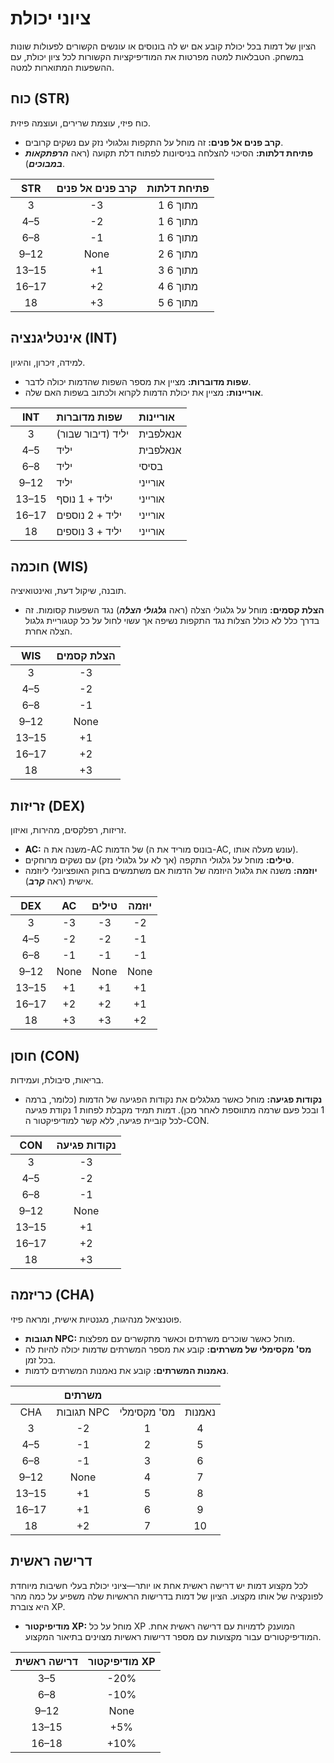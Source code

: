 # ציוני יכולת

הציון של דמות בכל יכולת קובע אם יש לה בונוסים או עונשים הקשורים לפעולות שונות במשחק. הטבלאות למטה מפרטות את המודיפיקציות הקשורות לכל ציון יכולת, עם ההשפעות המתוארות למטה.

## כוח (STR)

כוח פיזי, עוצמת שרירים, ועוצמה פיזית.

- **קרב פנים אל פנים:** זה מוחל על התקפות וגלגולי נזק עם נשקים קרובים.
- **פתיחת דלתות:** הסיכוי להצלחה בניסיונות לפתוח דלת תקועה (ראה ***הרפתקאות במבוכים***).

|  STR  | קרב פנים אל פנים | פתיחת דלתות |
| :---: | :---: | :--------: |
|   3   |  -3   |   1 מתוך 6   |
|  4–5  |  -2   |   1 מתוך 6   |
|  6–8  |  -1   |   1 מתוך 6   |
| 9–12  | None  |   2 מתוך 6   |
| 13–15 |  +1   |   3 מתוך 6   |
| 16–17 |  +2   |   4 מתוך 6   |
|  18   |  +3   |   5 מתוך 6   |

## אינטליגנציה (INT)

למידה, זיכרון, והיגיון.

- **שפות מדוברות:** מציין את מספר השפות שהדמות יכולה לדבר.
- **אוריינות:** מציין את יכולת הדמות לקרוא ולכתוב בשפות האם שלה.

|  INT  | שפות מדוברות       | אוריינות   |
| :---: | :--------------------- | :--------- |
|   3   | יליד (דיבור שבור) | אנאלפבית |
|  4–5  | יליד                 | אנאלפבית |
|  6–8  | יליד                 | בסיסי      |
| 9–12  | יליד                 | אורייני   |
| 13–15 | יליד + 1 נוסף  | אורייני   |
| 16–17 | יליד + 2 נוספים  | אורייני   |
|  18   | יליד + 3 נוספים  | אורייני   |

## חוכמה (WIS)

תובנה, שיקול דעת, ואינטואיציה.

- **הצלת קסמים:** מוחל על גלגולי הצלה (ראה ***גלגולי הצלה***) נגד השפעות קסומות. זה בדרך כלל לא כולל הצלות נגד התקפות נשיפה אך עשוי לחול על כל קטגוריית גלגול הצלה אחרת.

|  WIS  | הצלת קסמים |
| :---: | :---------: |
|   3   |     -3      |
|  4–5  |     -2      |
|  6–8  |     -1      |
| 9–12  |    None     |
| 13–15 |     +1      |
| 16–17 |     +2      |
|  18   |     +3      |

## זריזות (DEX)

זריזות, רפלקסים, מהירות, ואיזון.

- **AC:** משנה את ה-AC של הדמות (בונוס מוריד את ה-AC, עונש מעלה אותו).
- **טילים:** מוחל על גלגולי התקפה (אך לא על גלגולי נזק) עם נשקים מרוחקים.
- **יוזמה:** משנה את גלגול היוזמה של הדמות אם משתמשים בחוק האופציונלי ליוזמה אישית (ראה ***קרב***).

|  DEX  |  AC  | טילים | יוזמה |
| :---: | :--: | :-----: | :--------: |
|   3   |  -3  |   -3    |     -2     |
|  4–5  |  -2  |   -2    |     -1     |
|  6–8  |  -1  |   -1    |     -1     |
| 9–12  | None |  None   |    None    |
| 13–15 |  +1  |   +1    |     +1     |
| 16–17 |  +2  |   +2    |     +1     |
|  18   |  +3  |   +3    |     +2     |

## חוסן (CON)

בריאות, סיבולת, ועמידות.

- **נקודות פגיעה:** מוחל כאשר מגלגלים את נקודות הפגיעה של הדמות (כלומר, ברמה 1 ובכל פעם שרמה מתווספת לאחר מכן). דמות תמיד מקבלת לפחות 1 נקודת פגיעה לכל קוביית פגיעה, ללא קשר למודיפיקטור ה-CON.

|  CON  | נקודות פגיעה |
| :---: | :--------: |
|   3   |     -3     |
|  4–5  |     -2     |
|  6–8  |     -1     |
| 9–12  |    None    |
| 13–15 |     +1     |
| 16–17 |     +2     |
|  18   |     +3     |

## כריזמה (CHA)

פוטנציאל מנהיגות, מגנטיות אישית, ומראה פיזי.

- **תגובות NPC:** מוחל כאשר שוכרים משרתים וכאשר מתקשרים עם מפלצות.
- **מס' מקסימלי של משרתים:** קובע את מספר המשרתים שדמות יכולה להיות לה בכל זמן.
- **נאמנות המשרתים:** קובע את נאמנות המשרתים לדמות.

|       |   משרתים   |       |         |
| :---: | :-----------: | :---: | :-----: |
|  CHA  | תגובות NPC | מס' מקסימלי | נאמנות |
|   3   |      -2       |   1   |    4    |
|  4–5  |      -1       |   2   |    5    |
|  6–8  |      -1       |   3   |    6    |
| 9–12  |     None      |   4   |    7    |
| 13–15 |      +1       |   5   |    8    |
| 16–17 |      +1       |   6   |    9    |
|  18   |      +2       |   7   |   10    |

## דרישה ראשית

לכל מקצוע דמות יש דרישה ראשית אחת או יותר—ציוני יכולת בעלי חשיבות מיוחדת לפונקציה של אותו מקצוע. הציון של דמות בדרישות הראשיות שלה משפיע על כמה מהר היא צוברת XP.

- **מודיפיקטור XP:** מוחל על כל XP המוענק לדמויות עם דרישה ראשית אחת. המודיפיקטורים עבור מקצועות עם מספר דרישות ראשיות מצוינים בתיאור המקצוע.

| דרישה ראשית | מודיפיקטור XP |
| :-------------: | :---------: |
|       3–5       |    -20%     |
|       6–8       |    -10%     |
|      9–12       |    None     |
|      13–15      |     +5%     |
|      16–18      |    +10%     |